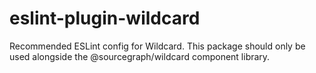 # eslint-plugin-wildcard

Recommended ESLint config for Wildcard. This package should only be used alongside the @sourcegraph/wildcard component library.
